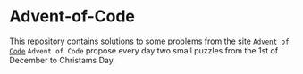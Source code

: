 # Advent-of-Code

This repository contains solutions to some problems from the site [`Advent of Code`](https://adventofcode.com/)
`Advent of Code` propose every day two small puzzles from the 1st of December to Christams Day.